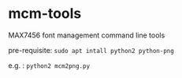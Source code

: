 # mcm-tools
MAX7456 font management command line tools

pre-requisite: `sudo apt intall python2 python-png`

e.g. : `python2 mcm2png.py`
